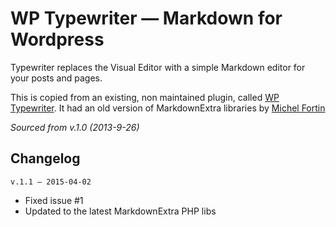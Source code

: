 # WP Typewriter — Markdown for Wordpress

Typewriter replaces the Visual Editor with a simple Markdown editor for your posts and pages.

This is copied from an existing, non maintained plugin, called [WP Typewriter](https://wordpress.org/plugins/typewriter/). It had an old version of MarkdownExtra libraries by [Michel Fortin](https://michelf.ca/projects/php-markdown/)

_Sourced from v.1.0 (2013-9-26)_

## Changelog

`v.1.1 — 2015-04-02`  
* Fixed issue #1
* Updated to the latest MarkdownExtra PHP libs
